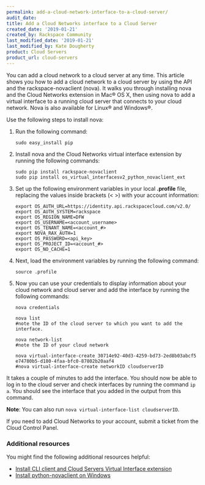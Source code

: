 ```yaml
---
permalink: add-a-cloud-network-interface-to-a-cloud-server/
audit_date:
title: Add a Cloud Networks interface to a Cloud Server
created_date: '2019-01-21'
created_by: Rackspace Community
last_modified_date: '2019-01-21'
last_modified_by: Kate Dougherty
product: Cloud Servers
product_url: cloud-servers
---
```


You can add a cloud network to a cloud server at any time. This article shows
you how to add a cloud network to a cloud server by using the API and the
rackspace-novaclient (nova). It walks you through installing nova and the
Cloud Networks extension in Mac&reg; OS X, then using nova to add a virtual
interface to a running cloud server that connects to your cloud network. Nova
is also available for Linux&reg; and Windows&reg;.

Use the following steps to install nova:

1. Run the following command:

       sudo easy_install pip

2. Install nova and the Cloud Networks virtual interface
   extension by running the following commands:

       sudo pip install rackspace-novaclient
       sudo pip install os_virtual_interfacesv2_python_novaclient_ext

3. Set up the following environment variables in your local **.profile** file,
   replacing the values inside brackets (< >) with your account information:

       export OS_AUTH_URL=https://identity.api.rackspacecloud.com/v2.0/
       export OS_AUTH_SYSTEM=rackspace
       export OS_REGION_NAME=DFW
       export OS_USERNAME=<account_username>
       export OS_TENANT_NAME=<account_#>
       export NOVA_RAX_AUTH=1
       export OS_PASSWORD=<api_key>
       export OS_PROJECT_ID=<account_#>
       export OS_NO_CACHE=1

 4. Next, load the environment variables by running the following command:

        source .profile

5. Now you can use your credentials to display information about your cloud
   network and cloud server and add the interface by running the following
   commands:

       nova credentials

       nova list
       #note the ID of the cloud server to which you want to add the interface.

       nova network-list
       #note the ID of your cloud network

       nova virtual-interface-create 30714e92-40d3-4259-bd73-2ed8b03abcf5 e74780b5-d180-4faa-bfc0-87802b20aaf4
       #nova virtual-interface-create networkID cloudserverID

It takes a couple of minutes to add the interface. You should now be able to
log in to the cloud server and check interfaces by running the command `ip a`.
You should see the interface that you added in the output from this command.

**Note**: You can also run `nova virtual-interface-list cloudserverID`.

If you need to add Cloud Networks to your account, submit a ticket from the
Cloud Control Panel.

### Additional resources

You might find the following additional resources helpful:

- [Install CLI client and Cloud Servers Virtual Interface
  extension](https://developer.rackspace.com/docs/cloud-servers/v2/getting-started/send-request-ovw/#id2)
- [Install python-novaclient on Windows](http://www.rackspace.com/knowledge_center/article/installing-python-novaclient-on-windows)
